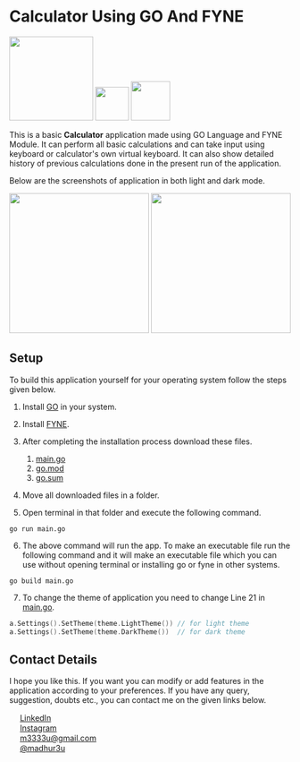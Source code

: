 # Calculator Using GO And FYNE

<img src="https://user-images.githubusercontent.com/89251393/139284579-441f4be3-1069-4981-b879-b96bf5fd6ad6.png" width="150"/> <img src="https://user-images.githubusercontent.com/89251393/139284585-4beb4fba-52a6-4a16-abc0-a0ca439558ab.png" width="60"/> <img src="https://user-images.githubusercontent.com/89251393/139284590-a15400c8-6c0c-4703-aff1-876cc5c67e10.png" width="70"/>


This is a basic **Calculator** application made using GO Language and FYNE Module. It can perform all basic calculations and can take input using keyboard or calculator's own virtual keyboard. It can also show detailed history of previous calculations done in the present run of the application.

Below are the screenshots of application in both light and dark mode.

<img src="https://user-images.githubusercontent.com/89251393/139278465-40bb5c62-1367-4438-8ec7-3f9d36e3322b.png" width="250"/> <img src="https://user-images.githubusercontent.com/89251393/139278451-c28ff391-2ac8-4c77-9d1d-6c3de19c2eac.png" width="250"/> 

## Setup

To build this application yourself for your operating system follow the steps given below.
1. Install [GO](https://golang.org/doc/install) in your system.
2. Install [FYNE](https://developer.fyne.io/started/).
3. After completing the installation process download these files.

      1. [main.go](https://github.com/madhur3u/GO/blob/main/Calculator/main.go)
      2. [go.mod](https://github.com/madhur3u/GO/blob/main/Calculator/go.mod)
      3. [go.sum](https://github.com/madhur3u/GO/blob/main/Calculator/go.sum)
4. Move all downloaded files in a folder.
5. Open terminal in that folder and execute the following command.
```
go run main.go
```
6. The above command will run the app. To make an executable file run the following command and it will make an executable file which you can use without opening terminal or installing go or fyne in other systems.
```
go build main.go
```
7. To change the theme of application you need to change Line 21 in [main.go](https://github.com/madhur3u/GO/blob/main/Calculator/main.go).
```go
a.Settings().SetTheme(theme.LightTheme()) // for light theme
a.Settings().SetTheme(theme.DarkTheme())  // for dark theme
```
## Contact Details

I hope you like this. If you want you can modify or add features in the application according to your preferences.
If you have any query, suggestion, doubts etc., you can contact me on the given links below. 


<img src="https://user-images.githubusercontent.com/89251393/138821704-5538f667-ca94-4d9f-ad49-b3c48e1cdb0c.png" width="15"/> [LinkedIn](https://www.linkedin.com/in/madhur3u/)<br> <img src="https://user-images.githubusercontent.com/89251393/138821710-7b7585e0-4766-49ba-8543-c116d4da82c4.png" width="15"/> [Instagram](https://www.instagram.com/madhur3u/) <br><img src="https://user-images.githubusercontent.com/89251393/138821715-eab2496c-e895-4113-a26b-96c087a83d9b.png" width="15"/> m3333u@gmail.com <br><img src="https://user-images.githubusercontent.com/89251393/138822281-9aaf6bdc-2fe0-469a-bd31-ed43bc96dcc2.png" width="15"/> [@madhur3u](https://web.telegram.org/)

<!-- <img src="" width="123"/>  -->

